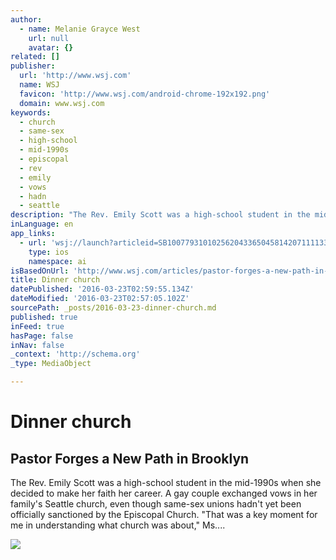 ```yaml
---
author:
  - name: Melanie Grayce West
    url: null
    avatar: {}
related: []
publisher:
  url: 'http://www.wsj.com'
  name: WSJ
  favicon: 'http://www.wsj.com/android-chrome-192x192.png'
  domain: www.wsj.com
keywords:
  - church
  - same-sex
  - high-school
  - mid-1990s
  - episcopal
  - rev
  - emily
  - vows
  - hadn
  - seattle
description: "The Rev. Emily Scott was a high-school student in the mid-1990s when she decided to make her faith her career. A gay couple exchanged vows in her family's Seattle church, even though same-sex unions hadn't yet been officially sanctioned by the Episcopal Church. \"That was a key moment for me in understanding what church was about,\" Ms...."
inLanguage: en
app_links:
  - url: 'wsj://launch?articleid=SB10077931010256204336504581420711113327744&headline=Rev.%20Emily%20Scott%20forges%20a%20new%20path%20in%20Brooklyn&weburl=http://www.wsj.com/articles/SB10077931010256204336504581420711113327744'
    type: ios
    namespace: ai
isBasedOnUrl: 'http://www.wsj.com/articles/pastor-forges-a-new-path-in-brooklyn-1450436400'
title: Dinner church
datePublished: '2016-03-23T02:59:55.134Z'
dateModified: '2016-03-23T02:57:05.102Z'
sourcePath: _posts/2016-03-23-dinner-church.md
published: true
inFeed: true
hasPage: false
inNav: false
_context: 'http://schema.org'
_type: MediaObject

---
```

# Dinner church

<article style=""><h1>Pastor Forges a New Path in Brooklyn</h1><p>The Rev. Emily Scott was a high-school student in the mid-1990s when she decided to make her faith her career. A gay couple exchanged vows in her family's Seattle church, even though same-sex unions hadn't yet been officially sanctioned by the Episcopal Church. "That was a key moment for me in understanding what church was about," Ms....</p><img src="http://si.wsj.net/public/resources/images/BN-LT688_NYPROF_G_20151217173722.jpg" /></article>